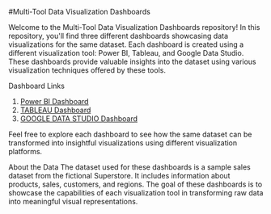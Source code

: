 #Multi-Tool Data Visualization Dashboards

Welcome to the Multi-Tool Data Visualization Dashboards repository! In this repository, you'll find three different dashboards showcasing data visualizations for the same dataset. Each dashboard is created using a different visualization tool: Power BI, Tableau, and Google Data Studio. These dashboards provide valuable insights into the dataset using various visualization techniques offered by these tools.

Dashboard Links

1. [Power BI Dashboard](https://github.com/apoorvm09/Superstore-Sales-Dashboard-in-Power-BI)
2. [TABLEAU Dashboard]([power_bi_dashboard/README.md](https://github.com/apoorvm09/Superstore-Overall-Sales-Analysis-Dashboard-in-Tableau))
3. [GOOGLE DATA STUDIO Dashboard]([https://github.com/apoorvm09/Superstore-Performance-Dashboard-in-Google-Data-Studio)

Feel free to explore each dashboard to see how the same dataset can be transformed into insightful visualizations using different visualization platforms.

About the Data
The dataset used for these dashboards is a sample sales dataset from the fictional Superstore. It includes information about products, sales, customers, and regions. The goal of these dashboards is to showcase the capabilities of each visualization tool in transforming raw data into meaningful visual representations.
